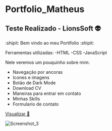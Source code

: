 # Portfolio_Matheus
Teste Realizado - LionsSoft 👽
----------------------------------------------
:shipit: Bem vindo ao meu Portifolio :shipit:

Ferramentas utilizadas:
-HTML
-CSS
-JavaScript

Nele veremos um pouquinho sobre mim:
- Navegação por ancoras
- Icones e imagens 
- Botão de Dark Mode
- Download CV
- Maneiras para entrar em contato
- Minhas Skills 
- Formulario de contato 



<a href="https://matheuskoeller.github.io/Portfolio_Matheus/Portfolio_Matheus_Ma%C3%A7%C3%A3o/" target="_blank"> Visualizar 👀 </a> 

![Screenshot_3](https://github.com/MatheusKoeller/Portfolio_Matheus/assets/117746452/6b6ba2a5-73a1-4450-ab77-84482704c568)

